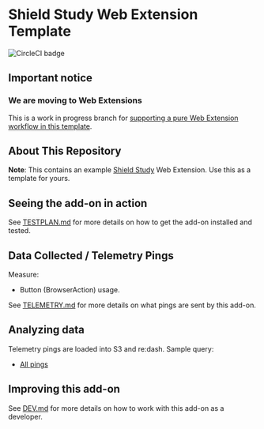 # Shield Study Web Extension Template

![CircleCI badge](https://img.shields.io/circleci/project/github/mozilla/shield-studies-addon-template/master.svg?label=CircleCI)

## Important notice

### We are moving to Web Extensions

This is a work in progress branch for [supporting a pure Web Extension workflow in this template](https://github.com/mozilla/shield-studies-addon-template/issues/53).

## About This Repository

**Note**: This contains an example [Shield Study](https://wiki.mozilla.org/Firefox/Shield/Shield_Studies) Web Extension. Use this as a template for yours.

## Seeing the add-on in action

See [TESTPLAN.md](./TESTPLAN.md) for more details on how to get the add-on installed and tested.

## Data Collected / Telemetry Pings

Measure:
- Button (BrowserAction) usage.

See [TELEMETRY.md](./TELEMETRY.md) for more details on what pings are sent by this add-on.

## Analyzing data

Telemetry pings are loaded into S3 and re:dash. Sample query:

 * [All pings](https://sql.telemetry.mozilla.org/queries/{#your-id}/source#table)

## Improving this add-on

See [DEV.md](./DEV.md) for more details on how to work with this add-on as a developer.
